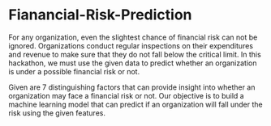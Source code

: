 # Fianancial-Risk-Prediction
For any organization, even the slightest chance of financial risk can not be ignored. Organizations conduct regular inspections on their expenditures and revenue to make sure that they do not fall below the critical limit. In this hackathon, we must use the given data to predict whether an organization is under a possible financial risk or not.

Given are 7 distinguishing factors that can provide insight into whether an organization may face a financial risk or not. Our objective is to build a machine learning model that can predict if an organization will fall under the risk using the given features.
